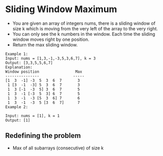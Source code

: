 # Sliding Window Maximum
- You are given an array of integers nums, there is a sliding window of size k which is moving from the very left of the array to the very right.
- You can only see the k numbers in the window. Each time the sliding window moves right by one position.
- Return the max sliding window.

```
Example 1:
Input: nums = [1,3,-1,-3,5,3,6,7], k = 3
Output: [3,3,5,5,6,7]
Explanation: 
Window position                Max
---------------               -----
[1  3  -1] -3  5  3  6  7       3
 1 [3  -1  -3] 5  3  6  7       3
 1  3 [-1  -3  5] 3  6  7       5
 1  3  -1 [-3  5  3] 6  7       5
 1  3  -1  -3 [5  3  6] 7       6
 1  3  -1  -3  5 [3  6  7]      7
Example 2:

Input: nums = [1], k = 1
Output: [1]
```

## Redefining the problem
- Max of all subarrays (consecutive) of size k
